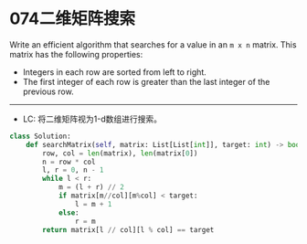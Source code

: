 # 074二维矩阵搜索

Write an efficient algorithm that searches for a value in an `m x n` matrix. This matrix has the following properties:

- Integers in each row are sorted from left to right.
- The first integer of each row is greater than the last integer of the previous row.

---

* LC: 将二维矩阵视为1-d数组进行搜索。

```python
class Solution:
    def searchMatrix(self, matrix: List[List[int]], target: int) -> bool:
        row, col = len(matrix), len(matrix[0])
        n = row * col
        l, r = 0, n - 1
        while l < r:
            m = (l + r) // 2
            if matrix[m//col][m%col] < target:
                l = m + 1
            else:
                r = m
        return matrix[l // col][l % col] == target
```

